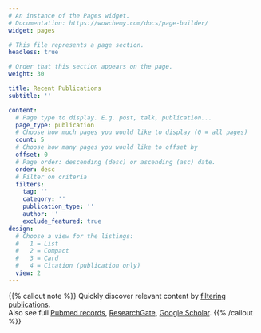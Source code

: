 ```yaml
---
# An instance of the Pages widget.
# Documentation: https://wowchemy.com/docs/page-builder/
widget: pages

# This file represents a page section.
headless: true

# Order that this section appears on the page.
weight: 30

title: Recent Publications
subtitle: ''

content:
  # Page type to display. E.g. post, talk, publication...
  page_type: publication
  # Choose how much pages you would like to display (0 = all pages)
  count: 5
  # Choose how many pages you would like to offset by
  offset: 0
  # Page order: descending (desc) or ascending (asc) date.
  order: desc
  # Filter on criteria
  filters:
    tag: ''
    category: ''
    publication_type: ''
    author: ''
    exclude_featured: true
design:
  # Choose a view for the listings:
  #   1 = List
  #   2 = Compact
  #   3 = Card
  #   4 = Citation (publication only)
  view: 2
---
```


{{% callout note %}}
Quickly discover relevant content by [filtering publications](./publication/).    
Also see full [Pubmed records](https://pubmed.ncbi.nlm.nih.gov/?sort=date&size=100&term=Bachasson+D&cauthor_id=34043260), [ResearchGate](https://www.researchgate.net/profile/Damien-Bachasson), [Google Scholar](https://scholar.google.co.uk/citations?hl=en&pli=1&user=DNt--nsAAAAJ).
{{% /callout %}}

